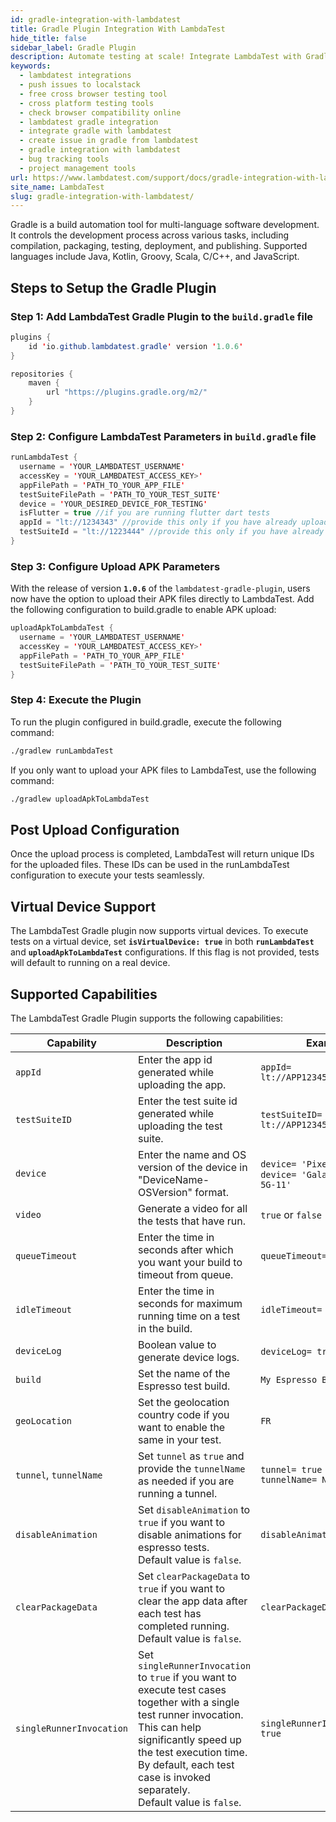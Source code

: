```yaml
---
id: gradle-integration-with-lambdatest
title: Gradle Plugin Integration With LambdaTest
hide_title: false
sidebar_label: Gradle Plugin
description: Automate testing at scale! Integrate LambdaTest with Gradle for seamless CI/CD & lightning-fast execution.
keywords:
  - lambdatest integrations
  - push issues to localstack
  - free cross browser testing tool
  - cross platform testing tools
  - check browser compatibility online
  - lambdatest gradle integration
  - integrate gradle with lambdatest
  - create issue in gradle from lambdatest
  - gradle integration with lambdatest
  - bug tracking tools
  - project management tools
url: https://www.lambdatest.com/support/docs/gradle-integration-with-lambdatest/
site_name: LambdaTest
slug: gradle-integration-with-lambdatest/
---
```


<script type="application/ld+json"
    dangerouslySetInnerHTML={{ __html: JSON.stringify({
       "@context": "https://schema.org",
        "@type": "BreadcrumbList",
        "itemListElement": [{
          "@type": "ListItem",
          "position": 1,
          "name": "LambdaTest",
          "item": "https://www.lambdatest.com"
        },{
          "@type": "ListItem",
          "position": 2,
          "name": "Support",
          "item": "https://www.lambdatest.com/support/docs/"
        },{
          "@type": "ListItem",
          "position": 3,
          "name": "Gradle Integration",
          "item": "https://www.lambdatest.com/support/docs/gradle-integration-with-lambdatest/"
        }]
      })
    }}
></script>
Gradle is a build automation tool for multi-language software development. It controls the development process across various tasks, including compilation, packaging, testing, deployment, and publishing. Supported languages include Java, Kotlin, Groovy, Scala, C/C++, and JavaScript.

<div className="ytframe"> 
<div className="youtube" data-embed="as5IU-UjtAg">
    <div className="play-button"></div>
</div>
</div>

## Steps to Setup the Gradle Plugin

### Step 1: Add LambdaTest Gradle Plugin to the `build.gradle` file

```java title="build.gradle"
plugins {
    id 'io.github.lambdatest.gradle' version '1.0.6'
}

repositories {
    maven {
        url "https://plugins.gradle.org/m2/"
    }
}
```

### Step 2: Configure LambdaTest Parameters in `build.gradle` file

```java title="build.gradle"
runLambdaTest {
  username = 'YOUR_LAMBDATEST_USERNAME'
  accessKey = 'YOUR_LAMBDATEST_ACCESS_KEY>'
  appFilePath = 'PATH_TO_YOUR_APP_FILE'
  testSuiteFilePath = 'PATH_TO_YOUR_TEST_SUITE'
  device = 'YOUR_DESIRED_DEVICE_FOR_TESTING'
  isFlutter = true //if you are running flutter dart tests
  appId = "lt://1234343" //provide this only if you have already uploaded the app
  testSuiteId = "lt://1223444" //provide this only if you have already uploaded the app
}
```

### Step 3: Configure Upload APK Parameters
With the release of version **`1.0.6`** of the `lambdatest-gradle-plugin`, users now have the option to upload their APK files directly to LambdaTest. Add the following configuration to build.gradle to enable APK upload:

```java title="build.gradle"
uploadApkToLambdaTest {
  username = 'YOUR_LAMBDATEST_USERNAME'
  accessKey = 'YOUR_LAMBDATEST_ACCESS_KEY>'
  appFilePath = 'PATH_TO_YOUR_APP_FILE'
  testSuiteFilePath = 'PATH_TO_YOUR_TEST_SUITE'
}
```
### Step 4: Execute the Plugin
To run the plugin configured in build.gradle, execute the following command:

```bash
./gradlew runLambdaTest
```

If you only want to upload your APK files to LambdaTest, use the following command:

```bash
./gradlew uploadApkToLambdaTest
```

## Post Upload Configuration
Once the upload process is completed, LambdaTest will return unique IDs for the uploaded files. These IDs can be used in the runLambdaTest configuration to execute your tests seamlessly.

## Virtual Device Support
The LambdaTest Gradle plugin now supports virtual devices. To execute tests on a virtual device, set **`isVirtualDevice: true`** in both **`runLambdaTest`** and **`uploadApkToLambdaTest`** configurations. If this flag is not provided, tests will default to running on a real device.

## Supported Capabilities

The LambdaTest Gradle Plugin supports the following capabilities:

| Capability | Description | Example |
|------------|-------------|---------|
| `appId` | Enter the app id generated while uploading the app. | `appId= lt://APP123456789123456789` |
| `testSuiteID` | Enter the test suite id generated while uploading the test suite. | `testSuiteID= lt://APP123456789123456789` |
| `device` | Enter the name and OS version of the device in "DeviceName-OSVersion" format. | `device= 'Pixel 3 XL-9'` or `device= 'Galaxy S21 Ultra 5G-11'` |
| `video` | Generate a video for all the tests that have run. | `true` or `false` |
| `queueTimeout`| Enter the time in seconds after which you want your build to timeout from queue. | `queueTimeout= 300` |
| `idleTimeout` | Enter the time in seconds for maximum running time on a test in the build. | `idleTimeout= 120`|
| `deviceLog` | Boolean value to generate device logs. | `deviceLog= true` or `false` |
| `build` | Set the name of the Espresso test build. | `My Espresso Build` |
| `geoLocation` | Set the geolocation country code if you want to enable the same in your test. | `FR` |
| `tunnel`, `tunnelName`| Set `tunnel` as `true` and provide the `tunnelName` as needed if you are running a tunnel.  | `tunnel= true` <br /> `tunnelName= NewTunnel`|
| `disableAnimation` | Set `disableAnimation` to `true` if you want to disable animations for espresso tests. <br /> Default value is `false`. | `disableAnimation= false`|
| `clearPackageData` | Set `clearPackageData` to `true` if you want to clear the app data after each test has completed running. <br /> Default value is `false`. | `clearPackageData= false` |
| `singleRunnerInvocation` | Set `singleRunnerInvocation` to `true` if you want to execute test cases together with a single test runner invocation. <br /> This can help significantly speed up the test execution time. By default, each test case is invoked separately. <br /> Default value is `false`.| `singleRunnerInvocation= true` | 
